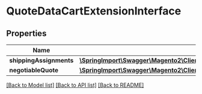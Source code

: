 # QuoteDataCartExtensionInterface

## Properties
Name | Type | Description | Notes
------------ | ------------- | ------------- | -------------
**shippingAssignments** | [**\SpringImport\Swagger\Magento2\Client\Model\QuoteDataShippingAssignmentInterface[]**](QuoteDataShippingAssignmentInterface.md) |  | [optional] 
**negotiableQuote** | [**\SpringImport\Swagger\Magento2\Client\Model\NegotiableQuoteDataNegotiableQuoteInterface**](NegotiableQuoteDataNegotiableQuoteInterface.md) |  | [optional] 

[[Back to Model list]](../README.md#documentation-for-models) [[Back to API list]](../README.md#documentation-for-api-endpoints) [[Back to README]](../README.md)


